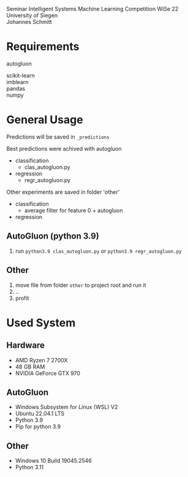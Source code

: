 Seminar Intelligent Systems Machine Learning Competition WiSe 22  
University of Siegen  
Johannes Schmitt

# Requirements
autogluon  
	
scikit-learn  
imblearn  
pandas  
numpy  

# General Usage
Predictions will be saved in `_predictions`

Best predictions were achived with autogluon
- classification
	- clas_autogluon.py
- regression
	- regr_autogluon.py


Other experiments are saved in folder 'other'
- classification
	- average filter for feature 0 + autogluon
- regression


## AutoGluon (python 3.9)
1. run `python3.9 clas_autogluon.py` or `python3.9 regr_autogluon.py`

## Other
1. move file from folder `other` to project root and run it
2. ..
3. profit
	
# Used System
## Hardware
- AMD Ryzen 7 2700X
- 48 GB RAM
- NVIDIA GeForce GTX 970

## AutoGluon
- Windows Subsystem for Linux (WSL) V2
- Ubuntu 22.04.1 LTS
- Python 3.9
- Pip for python 3.9

## Other
- Windows 10 Build 19045.2546
- Python 3.11
